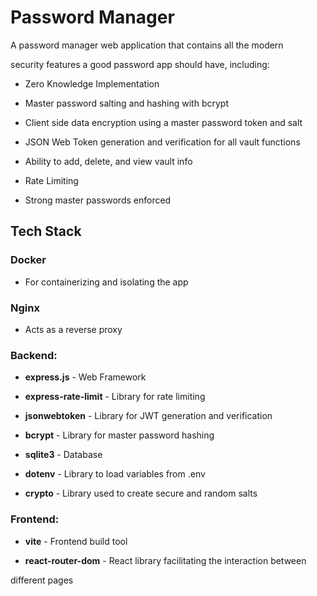 # Password Manager

A password manager web application that contains all the modern

security features a good password app should have, including:

- Zero Knowledge Implementation

- Master password salting and hashing with bcrypt

- Client side data encryption using a master password token and salt

- JSON Web Token generation and verification for all vault functions

- Ability to add, delete, and view vault info

- Rate Limiting

- Strong master passwords enforced

## Tech Stack

### Docker

- For containerizing and isolating the app

### Nginx 

- Acts as a reverse proxy

### Backend:

- **express.js** - Web Framework

- **express-rate-limit** - Library for rate limiting

- **jsonwebtoken** - Library for JWT generation and verification

- **bcrypt** - Library for master password hashing

- **sqlite3** - Database

- **dotenv** - Library to load variables from .env

- **crypto** - Library used to create secure and random salts

### Frontend:

- **vite** - Frontend build tool

- **react-router-dom** - React library facilitating the interaction between

different pages
